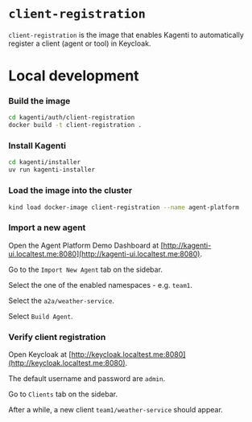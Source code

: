 # `client-registration`

`client-registration` is the image that enables Kagenti to automatically register a client (agent or tool) in Keycloak.

# Local development

### Build the image

```sh
cd kagenti/auth/client-registration
docker build -t client-registration .
```

### Install Kagenti

```sh
cd kagenti/installer
uv run kagenti-installer
```

### Load the image into the cluster

```sh
kind load docker-image client-registration --name agent-platform
```

### Import a new agent

Open the Agent Platform Demo Dashboard at [http://kagenti-ui.localtest.me:8080](http://kagenti-ui.localtest.me:8080).

Go to the `Import New Agent` tab on the sidebar.

Select the one of the enabled namespaces - e.g. `team1`.

Select the `a2a/weather-service`.

Select `Build Agent`.

### Verify client registration

Open Keycloak at [http://keycloak.localtest.me:8080](http://keycloak.localtest.me:8080).

The default username and password are `admin`.

Go to `Clients` tab on the sidebar.

After a while, a new client `team1/weather-service` should appear.
